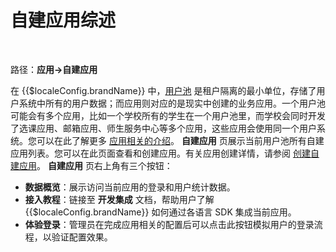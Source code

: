 # 自建应用综述
​
<LastUpdated/>

路径：**应用->自建应用**

在 {{$localeConfig.brandName}} 中，[用户池](/concepts/user-pool.md) 是租户隔离的最小单位，存储了用户系统中所有的用户数据；而应用则对应的是现实中创建的业务应用。一个用户池可能会有多个应用，比如一个学校所有的学生在一个用户池里，而学校会同时开发了选课应用、邮箱应用、师生服务中心等多个应用，这些应用会使用同一个用户系统。您可以在此了解更多 [应用相关的介绍](/concepts/application.md)。
​
**自建应用** 页展示当前用户池所有自建应用列表。您可以在此页面查看和创建应用。有关应用创建详情，请参阅 [创建自建应用](/guides/app-new/create-app/create-app.md)。​
​
**自建应用** 页右上角有三个按钮：​
​
* **数据概览**：展示访问当前应用的登录和用户统计数据。​
​
* **接入教程**：链接至 **开发集成** 文档，帮助用户了解 {{$localeConfig.brandName}} 如何通过各语言 SDK 集成当前应用。​
​
* **体验登录**：管理员在完成应用相关的配置后可以点击此按钮模拟用户的登录流程，以验证配置效果。